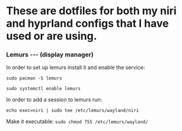 # These are dotfiles for both my niri and hyprland configs that I have used or are using.

### Lemurs --- (display manager)

In order to set up lemurs install it and enable the service:

```sudo pacman -S lemurs```

```sudo systemctl enable lemurs```

In order to add a session to lemurs run:

```echo exec=niri | sudo tee /etc/lemurs/wayland/niri```

Make it executable: 
```sudo chmod 755 /etc/lemurs/wayland/```

